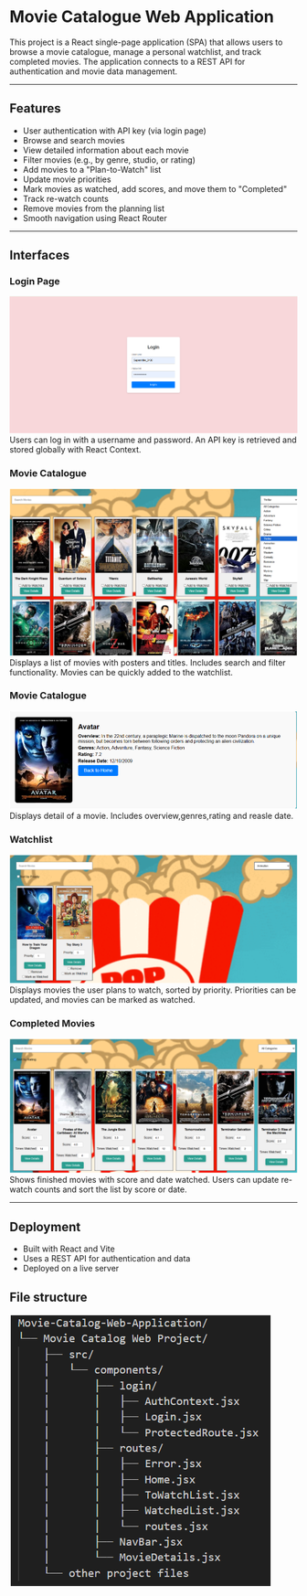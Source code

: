 # Movie Catalogue Web Application

This project is a React single-page application (SPA) that allows users to browse a movie catalogue, manage a personal watchlist, and track completed movies. The application connects to a REST API for authentication and movie data management.

---

## Features

- User authentication with API key (via login page)  
- Browse and search movies  
- View detailed information about each movie  
- Filter movies (e.g., by genre, studio, or rating)  
- Add movies to a "Plan-to-Watch" list  
- Update movie priorities  
- Mark movies as watched, add scores, and move them to "Completed"  
- Track re-watch counts  
- Remove movies from the planning list  
- Smooth navigation using React Router  

---

## Interfaces

### Login Page
![Login Screenshot](./testing-screenshots/Login.png)  
Users can log in with a username and password. An API key is retrieved and stored globally with React Context.

### Movie Catalogue
![Catalogue Screenshot](./testing-screenshots/catalogue.png)  
Displays a list of movies with posters and titles. Includes search and filter functionality. Movies can be quickly added to the watchlist.
### Movie Catalogue
![Detail Screenshot](./testing-screenshots/details.png)  
Displays detail of a movie. Includes overview,genres,rating and reasle date.

### Watchlist
![Watchlist Screenshot](./testing-screenshots/watchlist.png)  
Displays movies the user plans to watch, sorted by priority. Priorities can be updated, and movies can be marked as watched.

### Completed Movies
![Completed Screenshot](./testing-screenshots/completed.png)  
Shows finished movies with score and date watched. Users can update re-watch counts and sort the list by score or date.

---

## Deployment

- Built with React and Vite  
- Uses a REST API for authentication and data  
- Deployed on a live server 


## File structure
![File Structure Screenshot](./testing-screenshots/filestructure.png)